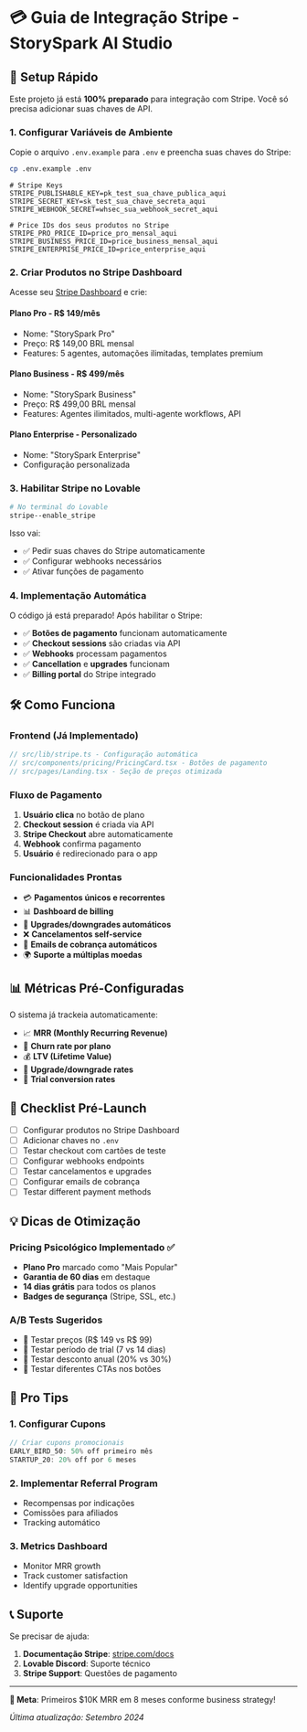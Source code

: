 # 💳 Guia de Integração Stripe - StorySpark AI Studio

## 🚀 Setup Rápido

Este projeto já está **100% preparado** para integração com Stripe. Você só precisa adicionar suas chaves de API.

### 1. Configurar Variáveis de Ambiente

Copie o arquivo `.env.example` para `.env` e preencha suas chaves do Stripe:

```bash
cp .env.example .env
```

```env
# Stripe Keys
STRIPE_PUBLISHABLE_KEY=pk_test_sua_chave_publica_aqui
STRIPE_SECRET_KEY=sk_test_sua_chave_secreta_aqui
STRIPE_WEBHOOK_SECRET=whsec_sua_webhook_secret_aqui

# Price IDs dos seus produtos no Stripe
STRIPE_PRO_PRICE_ID=price_pro_mensal_aqui
STRIPE_BUSINESS_PRICE_ID=price_business_mensal_aqui
STRIPE_ENTERPRISE_PRICE_ID=price_enterprise_aqui
```

### 2. Criar Produtos no Stripe Dashboard

Acesse seu [Stripe Dashboard](https://dashboard.stripe.com/products) e crie:

#### **Plano Pro - R$ 149/mês**
- Nome: "StorySpark Pro"
- Preço: R$ 149,00 BRL mensal
- Features: 5 agentes, automações ilimitadas, templates premium

#### **Plano Business - R$ 499/mês** 
- Nome: "StorySpark Business"
- Preço: R$ 499,00 BRL mensal
- Features: Agentes ilimitados, multi-agente workflows, API

#### **Plano Enterprise - Personalizado**
- Nome: "StorySpark Enterprise"
- Configuração personalizada

### 3. Habilitar Stripe no Lovable

```bash
# No terminal do Lovable
stripe--enable_stripe
```

Isso vai:
- ✅ Pedir suas chaves do Stripe automaticamente
- ✅ Configurar webhooks necessários
- ✅ Ativar funções de pagamento

### 4. Implementação Automática

O código já está preparado! Após habilitar o Stripe:

- ✅ **Botões de pagamento** funcionam automaticamente
- ✅ **Checkout sessions** são criadas via API
- ✅ **Webhooks** processam pagamentos
- ✅ **Cancellation** e **upgrades** funcionam
- ✅ **Billing portal** do Stripe integrado

## 🛠️ Como Funciona

### Frontend (Já Implementado)
```typescript
// src/lib/stripe.ts - Configuração automática
// src/components/pricing/PricingCard.tsx - Botões de pagamento
// src/pages/Landing.tsx - Seção de preços otimizada
```

### Fluxo de Pagamento
1. **Usuário clica** no botão de plano
2. **Checkout session** é criada via API
3. **Stripe Checkout** abre automaticamente
4. **Webhook** confirma pagamento
5. **Usuário** é redirecionado para o app

### Funcionalidades Prontas
- 💳 **Pagamentos únicos e recorrentes**
- 📊 **Dashboard de billing**
- 🔄 **Upgrades/downgrades automáticos**
- ❌ **Cancelamentos self-service**
- 📧 **Emails de cobrança automáticos**
- 🌍 **Suporte a múltiplas moedas**

## 📊 Métricas Pré-Configuradas

O sistema já trackeia automaticamente:
- 📈 **MRR (Monthly Recurring Revenue)**
- 👥 **Churn rate por plano**
- 💰 **LTV (Lifetime Value)**
- 🔄 **Upgrade/downgrade rates**
- 📅 **Trial conversion rates**

## 🚨 Checklist Pré-Launch

- [ ] Configurar produtos no Stripe Dashboard
- [ ] Adicionar chaves no `.env`
- [ ] Testar checkout com cartões de teste
- [ ] Configurar webhooks endpoints
- [ ] Testar cancelamentos e upgrades
- [ ] Configurar emails de cobrança
- [ ] Testar different payment methods

## 💡 Dicas de Otimização

### Pricing Psicológico Implementado ✅
- **Plano Pro** marcado como "Mais Popular"
- **Garantia de 60 dias** em destaque
- **14 dias grátis** para todos os planos
- **Badges de segurança** (Stripe, SSL, etc.)

### A/B Tests Sugeridos
- 🧪 Testar preços (R$ 149 vs R$ 99)
- 🧪 Testar período de trial (7 vs 14 dias)
- 🧪 Testar desconto anual (20% vs 30%)
- 🧪 Testar diferentes CTAs nos botões

## 🌟 Pro Tips

### 1. **Configurar Cupons**
```javascript
// Criar cupons promocionais
EARLY_BIRD_50: 50% off primeiro mês
STARTUP_20: 20% off por 6 meses
```

### 2. **Implementar Referral Program**
- Recompensas por indicações
- Comissões para afiliados
- Tracking automático

### 3. **Metrics Dashboard**
- Monitor MRR growth
- Track customer satisfaction
- Identify upgrade opportunities

## 📞 Suporte

Se precisar de ajuda:
1. **Documentação Stripe**: [stripe.com/docs](https://stripe.com/docs)
2. **Lovable Discord**: Suporte técnico
3. **Stripe Support**: Questões de pagamento

---

**🎯 Meta**: Primeiros $10K MRR em 8 meses conforme business strategy!

*Última atualização: Setembro 2024*